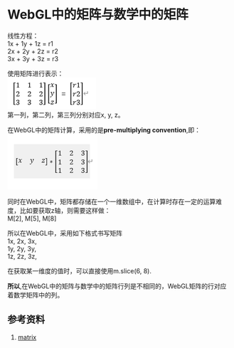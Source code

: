 # WebGL中的矩阵与数学中的矩阵

线性方程：
<br/>
1x + 1y + 1z = r1
<br/>
2x + 2y + 2z = r2
<br/>
3x + 3y + 3z = r3
<br/>

使用矩阵进行表示：
<br/>
![数学矩阵](./pic/f1.png)
<br/>
第一列，第二列，第三列分别对应x, y, z。
<br/>

在WebGL中的矩阵计算，采用的是**pre-multiplying convention**,即：<br/>
![WebGL矩阵](./pic/f2.png)


同时在WebGL中，矩阵都存储在一个一维数组中，在计算时存在一定的运算难度，比如要获取z轴，则需要这样做：<br/>
M[2], M[5], M[8]<br/>

所以在WebGL中，采用如下格式书写矩阵<br/>
1x, 2x, 3x,<br/>
1y, 2y, 3y,<br/>
1z, 2z, 3z,<br/>

在获取某一维度的值时，可以直接使用m.slice(6, 8).<br/>

**所以**,在WebGL中的矩阵与数学中的矩阵行列是不相同的，WebGL矩阵的行对应着数学矩阵中的列。

## 参考资料

1. [matrix](http://learnwebgl.brown37.net/transformations2/transformations_matrices.html)


